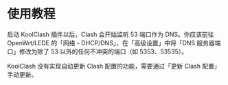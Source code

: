 # 使用教程

启动 KoolClash 插件以后，Clash 会开始监听 53 端口作为 DNS。你应该前往 OpenWrt/LEDE 的「网络 - DHCP/DNS」，在「高级设置」中将「DNS 服务器端口」修改为除了 53 以外的任何不冲突的端口（如 5353、53535）。

KoolClash 没有实现自动更新 Clash 配置的功能，需要通过「更新 Clash 配置」手动更新。